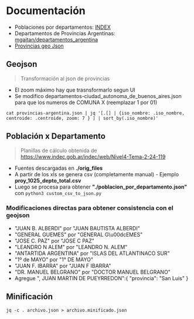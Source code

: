 # Documentación

- Poblaciones por departamentos: [INDEX](https://www.indec.gob.ar/indec/web/Nivel4-Tema-2-24-119)
- Departamentos de Provincias Argentinas: [mgaitan/departamentos_argentina](https://github.com/mgaitan/departamentos_argentina/)
- [Provincias geo Json](https://infra.datos.gob.ar/catalog/modernizacion/dataset/7/distribution/7.2/download/provincias.json)

## Geojson
> Transformación al json de provincias

- El zoom máximo hay que trasnsformarlo segun UI
- Se modifico departamentos-ciudad_autonoma_de_buenos_aires.json para que los numeros de COMUNA X (reemplazar 1 por 01)

```
cat provincias-argentina.json | jq '[.[] | {iso_nombre: .iso_nombre, centroide: .centroide, zoom: 7 } ] | sort_by(.iso_nombre)'
```


## Población x Departamento
> Planillas de cálculo obtenida de https://www.indec.gob.ar/indec/web/Nivel4-Tema-2-24-119

- Fuentes descargadas en **./orig_files**
- A partir de los xls se genera csv (completamente manual) - Ejemplo **proy_1025_depto_total.csv**
- Luego se procesa para obtener **"./poblacion_por_departamento.json"** con `python3 custom_csv_to_json.py`

### Modificaciones directas para obtener consistencia con el geojson

- "JUAN B. ALBERDI" por "JUAN BAUTISTA ALBERDI"
- "GENERAL GUEMES" por "GENERAL G\u00dcEMES"
- "JOSE C. PAZ" por "JOSE C PAZ"
- "LEANDRO N ALEM" por "LEANDRO N. ALEM"
- "ANTARTIDA ARGENTINA" por "ISLAS DEL ATLANTINACO SUR"
- "1º de MAYO" por "1° DE MAYO"
- "JUAN F. IBARRA" por "JUAN F IBARRA"
- "DR. MANUEL BELGRANO" por "DOCTOR MANUEL BELGRANO"
-  Agregue ", JUAN MARTIN DE PUEYRREDON":{ "provincia": "San Luis" }

## Minificación

`jq -c . archivo.json > archivo.minificado.json`
